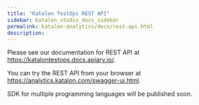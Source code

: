 ```yaml
---
title: "Katalon TestOps REST API" 
sidebar: katalon_studio_docs_sidebar
permalink: katalon-analytics/docs/rest-api.html
description: 
---
```


Please see our documentation for REST API at https://katalontestops.docs.apiary.io/.

You can try the REST API from your browser at https://analytics.katalon.com/swagger-ui.html.

SDK for multiple programming languages will be published soon.